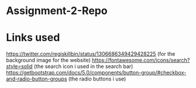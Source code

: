 # Assignment-2-Repo
# Links used
https://twitter.com/regiskillbin/status/1306686349429428225
(for the background image for the website)
https://fontawesome.com/icons/search?style=solid
(the search icon i used in the search bar)
https://getbootstrap.com/docs/5.0/components/button-group/#checkbox-and-radio-button-groups
(the radio buttons i use)